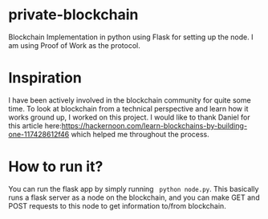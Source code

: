 # private-blockchain
Blockchain Implementation in python using Flask for setting up the node. I am using Proof of Work as the protocol. 
# Inspiration
I have been actively involved in the blockchain community for quite some time. To look at blockchain from a technical perspective and learn how it works ground up, I worked on this project. I would like to thank Daniel for this article here:https://hackernoon.com/learn-blockchains-by-building-one-117428612f46 which helped me throughout the process. 

# How to run it?
You can run the flask app by simply running ``` python node.py```. This basically runs a flask server as a node on the blockchain, and you can make GET and POST requests to this node to get information to/from blockchain.
